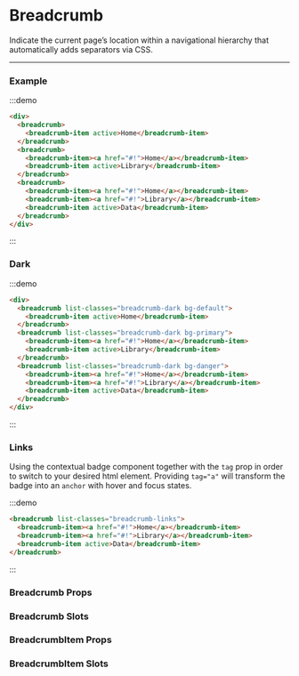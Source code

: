 # Breadcrumb

Indicate the current page’s location within a navigational hierarchy that automatically adds separators via CSS.

<hr>

### Example

:::demo

```html
<div>
  <breadcrumb>
    <breadcrumb-item active>Home</breadcrumb-item>
  </breadcrumb>
  <breadcrumb>
    <breadcrumb-item><a href="#!">Home</a></breadcrumb-item>
    <breadcrumb-item active>Library</breadcrumb-item>
  </breadcrumb>
  <breadcrumb>
    <breadcrumb-item><a href="#!">Home</a></breadcrumb-item>
    <breadcrumb-item><a href="#!">Library</a></breadcrumb-item>
    <breadcrumb-item active>Data</breadcrumb-item>
  </breadcrumb>
</div>
```

:::

### Dark

:::demo

```html
<div>
  <breadcrumb list-classes="breadcrumb-dark bg-default">
    <breadcrumb-item active>Home</breadcrumb-item>
  </breadcrumb>
  <breadcrumb list-classes="breadcrumb-dark bg-primary">
    <breadcrumb-item><a href="#!">Home</a></breadcrumb-item>
    <breadcrumb-item active>Library</breadcrumb-item>
  </breadcrumb>
  <breadcrumb list-classes="breadcrumb-dark bg-danger">
    <breadcrumb-item><a href="#!">Home</a></breadcrumb-item>
    <breadcrumb-item><a href="#!">Library</a></breadcrumb-item>
    <breadcrumb-item active>Data</breadcrumb-item>
  </breadcrumb>
</div>
```

:::

### Links

Using the contextual badge component
together with the `tag` prop in order to switch to your desired html element.
Providing `tag="a"` will transform the badge into an `anchor` with hover and focus states.

:::demo

```html
<breadcrumb list-classes="breadcrumb-links">
  <breadcrumb-item><a href="#!">Home</a></breadcrumb-item>
  <breadcrumb-item><a href="#!">Library</a></breadcrumb-item>
  <breadcrumb-item active>Data</breadcrumb-item>
</breadcrumb>
```

:::

### Breadcrumb Props

<props-table component-name="breadcrumb"></props-table>

### Breadcrumb Slots

<slots-table :slots="[
          {name: 'default', description: 'Default content for the badge'}
          ]"/>

### BreadcrumbItem Props

<props-table component-name="breadcrumb-item"></props-table>

### BreadcrumbItem Slots

<slots-table :slots="[
          {name: 'default', description: 'Default content for the badge'}
          ]"/>
